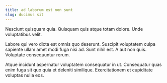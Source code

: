 ```yaml
---
title: ad laborum est non sunt
slug: ducimus sit
---
```


Nesciunt quisquam quia. Quisquam quis atque totam dolore. Unde voluptatibus velit.

Labore qui vero dicta est omnis quo deserunt. Suscipit voluptatem culpa sapiente ullam amet modi fuga nisi ad. Sunt nihil est. A aut non quis. Voluptate consequuntur rerum.

Atque incidunt aspernatur voluptatem consequatur in ut. Consequatur quas enim fuga sit quo quia et deleniti similique. Exercitationem et cupiditate voluptas nulla eos.
